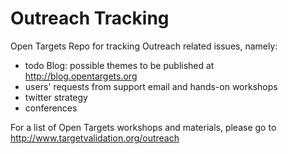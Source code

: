 # Outreach Tracking

Open Targets Repo for tracking Outreach related issues, namely:

- todo Blog: possible themes to be published at http://blog.opentargets.org
- users' requests from support email and hands-on workshops
- twitter strategy
- conferences

For a list of Open Targets workshops and materials, please go to http://www.targetvalidation.org/outreach 
